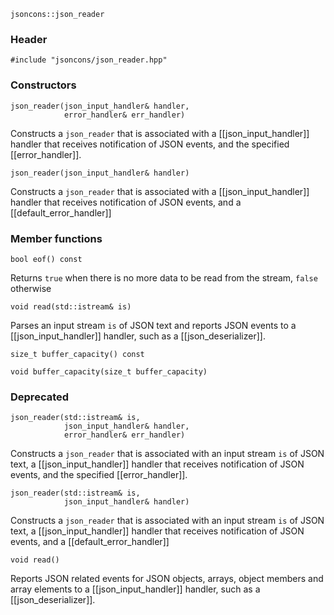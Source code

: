     jsoncons::json_reader

### Header

    #include "jsoncons/json_reader.hpp"

### Constructors

    json_reader(json_input_handler& handler,
                error_handler& err_handler)
Constructs a `json_reader` that is associated with a [[json_input_handler]] handler that receives
notification of JSON events, and the specified [[error_handler]].

    json_reader(json_input_handler& handler)
Constructs a `json_reader` that is associated with a [[json_input_handler]] handler that receives
notification of JSON events, and a [[default_error_handler]]

### Member functions

    bool eof() const
Returns `true` when there is no more data to be read from the stream, `false` otherwise

    void read(std::istream& is)
Parses an input stream `is` of JSON text and reports JSON events to a [[json_input_handler]] handler, such as a [[json_deserializer]].

    size_t buffer_capacity() const

    void buffer_capacity(size_t buffer_capacity)

### Deprecated

    json_reader(std::istream& is,
                json_input_handler& handler,
                error_handler& err_handler)
Constructs a `json_reader` that is associated with an input stream
`is` of JSON text, a [[json_input_handler]] handler that receives
notification of JSON events, and the specified [[error_handler]].

    json_reader(std::istream& is,
                json_input_handler& handler)
Constructs a `json_reader` that is associated with an input stream
`is` of JSON text, a [[json_input_handler]] handler that receives
notification of JSON events, and a [[default_error_handler]]

    void read()
Reports JSON related events for JSON objects, arrays, object members and array elements to a [[json_input_handler]] handler, such as a [[json_deserializer]].

